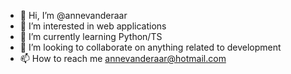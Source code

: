 - 👋 Hi, I’m @annevanderaar
- 👀 I’m interested in web applications
- 🌱 I’m currently learning Python/TS
- 💞️ I’m looking to collaborate on anything related to development
- 📫 How to reach me annevanderaar@hotmail.com

<!---
annevanderaar/annevanderaar is a ✨ special ✨ repository because its `README.md` (this file) appears on your GitHub profile.
You can click the Preview link to take a look at your changes.
--->
